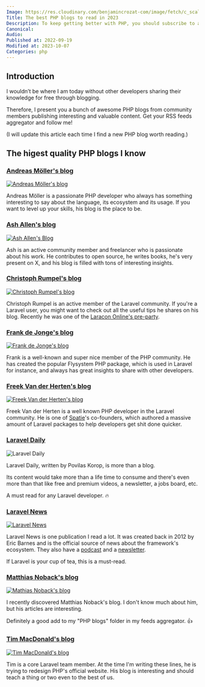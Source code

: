 ```yaml
---
Image: https://res.cloudinary.com/benjamincrozat-com/image/fetch/c_scale,f_webp,q_auto,w_1200/https://life-long-bunny.fra1.digitaloceanspaces.com/media-library/production/7/learning_h3gjog.jpg
Title: The best PHP blogs to read in 2023
Description: To keep getting better with PHP, you should subscribe to as many quality blogs as possible. In this article, I share the ones I often read myself.
Canonical: 
Audio:
Published at: 2022-09-19
Modified at: 2023-10-07
Categories: php
---
```


## Introduction

I wouldn’t be where I am today without other developers sharing their knowledge for free through blogging.

Therefore, I present you a bunch of awesome PHP blogs from community members publishing interesting and valuable content. Get your RSS feeds aggregator and follow me!

(I will update this article each time I find a new PHP blog worth reading.)

## The higest quality PHP blogs I know

### [Andreas Möller's blog](https://localheinz.com/articles/)

[![Andreas Möller's blog](https://life-long-bunny.fra1.digitaloceanspaces.com/media-library/production/78/conversions/CleanShot_2023-05-05_at_12.13.10_2x_dryyn7-medium.jpg)](https://localheinz.com/articles/)

Andreas Möller is a passionate PHP developer who always has something interesting to say about the language, its ecosystem and its usage. If you want to level up your skills, his blog is the place to be.

### [Ash Allen's blog](https://ashallendesign.co.uk/blog)

[![Ash Allen's Blog](https://life-long-bunny.fra1.digitaloceanspaces.com/media-library/production/189/conversions/kEQcZlIFwpCKgWSptOjy4PJrw8CLu3-metaQ2xlYW5TaG90IDIwMjMtMTAtMDcgYXQgMTAuMDcuMzZAMngucG5n--medium.jpg)](https://ashallendesign.co.uk/blog)

Ash is an active community member and freelancer who is passionate about his work. He contributes to open source, he writes books, he's very present on X, and his blog is filled with tons of interesting insights.

### [Christoph Rumpel's blog](https://christoph-rumpel.com)

[![Christoph Rumpel's blog](https://life-long-bunny.fra1.digitaloceanspaces.com/media-library/production/79/conversions/Screenshot_2022-09-19_at_21.05.50_k7dcj7-medium.jpg)](https://christoph-rumpel.com)

Christoph Rumpel is an active member of the Laravel community. If you're a Laravel user, you might want to check out all the useful tips he shares on his blog. Recently he was one of the [Laracon Online's pre-party](https://www.youtube.com/watch?v=3Bzb5fsn4Jo).

### [Frank de Jonge's blog](https://blog.frankdejonge.nl)

[![Frank de Jonge's blog](https://life-long-bunny.fra1.digitaloceanspaces.com/media-library/production/80/conversions/CleanShot_2023-09-02_at_13.03.02_2x_ckej1q-medium.jpg)](https://blog.frankdejonge.nl)

Frank is a well-known and super nice member of the PHP community. He has created the popular Flysystem PHP package, which is used in Laravel for instance, and always has great insights to share with other developers.

### [Freek Van der Herten's blog](https://freek.dev)

[![Freek Van der Herten's blog](https://life-long-bunny.fra1.digitaloceanspaces.com/media-library/production/81/conversions/Screenshot_2022-09-19_at_21.00.55_nvjgqr-medium.jpg)](https://freek.dev)

Freek Van der Herten is a well known PHP developer in the Laravel community. He is one of [Spatie](https://spatie.be)'s co-founders, which authored a massive amount of Laravel packages to help developers get shit done quicker.

### [Laravel Daily](https://laraveldaily.com)

![Laravel Daily](https://life-long-bunny.fra1.digitaloceanspaces.com/media-library/production/82/conversions/laraveldaily.com__s5v4he-medium.jpg)

Laravel Daily, written by Povilas Korop, is more than a blog.

Its content would take more than a life time to consume and there's even more than that like free and premium videos, a newsletter, a jobs board, etc. 

A must read for any Laravel developer. 🔥

### [Laravel News](https://laravel-news.com)

[![Laravel News](https://life-long-bunny.fra1.digitaloceanspaces.com/media-library/production/83/conversions/CleanShot_2023-08-17_at_16.41.11_2x_fmrchb-medium.jpg)](https://laravel-news.com)

Laravel News is one publication I read a lot. It was created back in 2012 by Eric Barnes and is the official source of news about the framework's ecosystem. They also have a [podcast](https://laravel-news.com/podcast) and a [newsletter](https://laravel-news.com/newsletter).

If Laravel is your cup of tea, this is a must-read.

### [Matthias Noback's blog](https://matthiasnoback.nl/archives/)

[![Mathias Noback's blog](https://life-long-bunny.fra1.digitaloceanspaces.com/media-library/production/84/conversions/Screenshot_2022-09-19_at_21.27.05_v8zfxv-medium.jpg)](https://matthiasnoback.nl/archives/)

I recently discovered Matthias Noback's blog. I don't know much about him, but his articles are interesting.

Definitely a good add to my "PHP blogs" folder in my feeds aggregator. 👍

### [Tim MacDonald's blog](https://timacdonald.me)

[![Tim MacDonald's blog](https://life-long-bunny.fra1.digitaloceanspaces.com/media-library/production/85/conversions/CleanShot_2023-09-02_at_15.29.49_2x_fx4n0e-medium.jpg)](https://timacdonald.me)

Tim is a core Laravel team member. At the time I'm writing these lines, he is trying to redesign PHP's official website. His blog is interesting and should teach a thing or two even to the best of us.